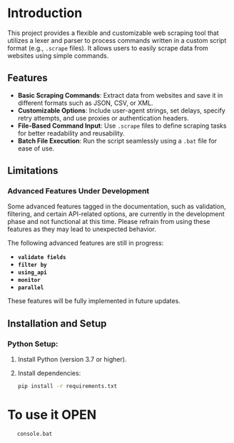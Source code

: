 # Introduction

This project provides a flexible and customizable web scraping tool that utilizes a lexer and parser to process commands written in a custom script format (e.g., `.scrape` files). It allows users to easily scrape data from websites using simple commands.

## Features

- **Basic Scraping Commands**: Extract data from websites and save it in different formats such as JSON, CSV, or XML.
- **Customizable Options**: Include user-agent strings, set delays, specify retry attempts, and use proxies or authentication headers.
- **File-Based Command Input**: Use `.scrape` files to define scraping tasks for better readability and reusability.
- **Batch File Execution**: Run the script seamlessly using a `.bat` file for ease of use.

## Limitations

### Advanced Features Under Development

Some advanced features tagged in the documentation, such as validation, filtering, and certain API-related options, are currently in the development phase and not functional at this time. Please refrain from using these features as they may lead to unexpected behavior.

The following advanced features are still in progress:

- **`validate fields`**
- **`filter by`**
- **`using_api`**
- **`monitor`**
- **`parallel`**

These features will be fully implemented in future updates.

## Installation and Setup

### Python Setup:
1. Install Python (version 3.7 or higher).
2. Install dependencies:

   ```bash
   pip install -r requirements.txt


# To use it OPEN
   ```bash
      console.bat
